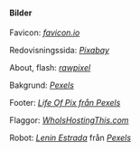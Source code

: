 <h4><i class='fas fa-images'></i> Bilder</h4>

Favicon: *[favicon.io](https://favicon.io/)*

Redovisningssida: *[Pixabay](https://pixabay.com/)*

About, flash: *[rawpixel](https://www.rawpixel.com/)*

Bakgrund: *[Pexels](https://www.pexels.com/photo/board-bright-design-fabric-235994/)*

Footer: *[Life Of Pix från Pexels](https://www.pexels.com/photo/texture-wall-floor-stone-8892/)*

Flaggor: *[WhoIsHostingThis.com](https://www.whoishostingthis.com)*

Robot: *[Lenin Estrada](https://www.pexels.com/photo/wall-e-toy-on-beige-pad-2103864/)* från *[Pexels](https://www.pexels.com)*
